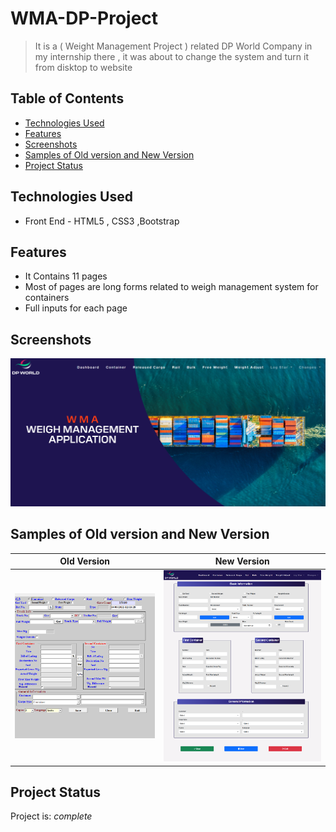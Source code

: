 
#  WMA-DP-Project
> It is a ( Weight Management Project ) related DP World Company in my internship there , it was about to change the system and turn it
  from disktop to website 

## Table of Contents

* [Technologies Used](#technologies-used)
* [Features](#features)
* [Screenshots](#screenshots)
* [Samples of Old version and New Version](#screenshots)
* [Project Status](#project-status)



## Technologies Used
- Front End - HTML5 , CSS3 ,Bootstrap

 

## Features

- It Contains 11 pages
- Most of pages are long forms related to weigh management system for containers
- Full inputs for each  page

## Screenshots
![Example screenshot](./images/Screenshot.png)

## Samples of Old version and New Version
Old Version         |  New Version
:-------------------------:|:-------------------------:
![](./images/screen1.PNG)  |  ![](./images/screen2.png)

## Project Status
Project is: _complete_ 



